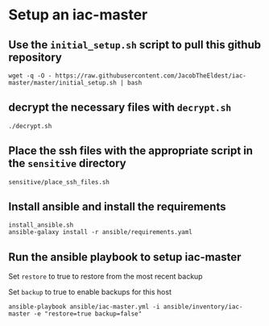 # Setup an iac-master 

## Use the `initial_setup.sh` script to pull this github repository
```
wget -q -O - https://raw.githubusercontent.com/JacobTheEldest/iac-master/master/initial_setup.sh | bash
```

## decrypt the necessary files with `decrypt.sh`
```
./decrypt.sh
```

## Place the ssh files with the appropriate script in the `sensitive` directory
```
sensitive/place_ssh_files.sh
```

## Install ansible and install the requirements
```
install_ansible.sh
ansible-galaxy install -r ansible/requirements.yaml
```

## Run the ansible playbook to setup iac-master
Set `restore` to true to restore from the most recent backup

Set `backup` to true to enable backups for this host

```
ansible-playbook ansible/iac-master.yml -i ansible/inventory/iac-master -e "restore=true backup=false"
```
